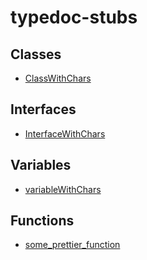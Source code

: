 # typedoc-stubs

## Classes

- [ClassWithChars](classes/ClassWithChars.md)

## Interfaces

- [InterfaceWithChars](interfaces/InterfaceWithChars.md)

## Variables

- [variableWithChars](variables/variableWithChars.md)

## Functions

- [some\_prettier\_function](functions/some_prettier_function.md)
